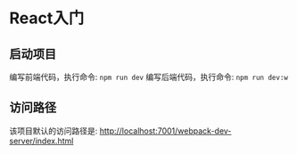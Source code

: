 # React入门

## 启动项目

编写前端代码，执行命令: `npm run dev`
编写后端代码，执行命令: `npm run dev:w`

## 访问路径

该项目默认的访问路径是: [http://localhost:7001/webpack-dev-server/index.html](http://localhost:7001/webpack-dev-server/index.html)

